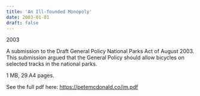 ```yaml
---
title: 'An Ill-founded Monopoly'
date: 2003-01-01
draft: false
---
```

2003

A submission to the Draft General Policy National Parks Act of August 2003. This submission argued that the General Policy should allow bicycles on selected tracks in the national parks.

1 MB, 29 A4 pages.

See the full pdf here: https://petemcdonald.co/im.pdf
